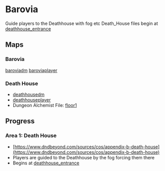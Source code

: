 # Barovia
Guide players to the Deathhouse with fog etc
Death_House files begin at [deathhouse_entrance](Death_House/deathhouse_entrance.md)

## Maps
### Barovia
[baroviadm](Death_House/baroviadm.jpg)
[baroviaplayer](Death_House/baroviaplayer.jpg)
### Death House
- [deathhousedm](Death_House/deathhousedm.jpg)
- [deathhouseplayer](Death_House/deathhouseplayer.jpg)
- Dungeon Alchemist File: [floor1](Death_House/floor1.dam)
## Progress
### Area 1: Death House
- [https://www.dndbeyond.com/sources/cos/appendix-b-death-house](https://www.dndbeyond.com/sources/cos/appendix-b-death-house)
- Players are guided to the Deathhouse by the fog forcing them there
- Begins at [deathhouse_entrance](Death_House/deathhouse_entrance.md)